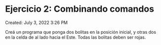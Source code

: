 # Ejercicio 2: Combinando comandos

Created: July 3, 2022 3:26 PM

Creá un programa que ponga dos bolitas en la posición inicial, y otras dos en la celda de al lado hacia el Este. Todas las bolitas deben ser rojas.